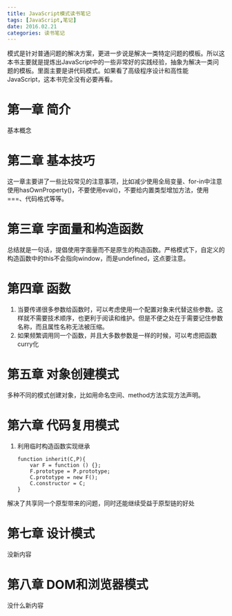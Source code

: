 ```yaml
---
title: JavaScript模式读书笔记
tags: [JavaScript,笔记]
date: 2016.02.21
categories: 读书笔记
---
```

模式是针对普通问题的解决方案，更进一步说是解决一类特定问题的模板。所以这本书主要就是提炼出JavaScript中的一些非常好的实践经验，抽象为解决一类问题的模板。里面主要是讲代码模式。如果看了高级程序设计和高性能JavaScript，这本书完全没有必要再看。
<!--more-->
# 第一章 简介
基本概念
# 第二章 基本技巧
这一章主要讲了一些比较常见的注意事项，比如减少使用全局变量、for-in中注意使用hasOwnProperty()，不要使用eval()，不要给内置类型增加方法，使用===、代码格式等等。
# 第三章 字面量和构造函数
总结就是一句话，提倡使用字面量而不是原生的构造函数。严格模式下，自定义的构造函数中的this不会指向window，而是undefined，这点要注意。
# 第四章 函数
1. 当要传递很多参数给函数时，可以考虑使用一个配置对象来代替这些参数。这样就不需要技术顺序，也更利于阅读和维护。但是不便之处在于需要记住参数名称，而且属性名称无法被压缩。
2. 如果频繁调用同一个函数，并且大多数参数是一样的时候，可以考虑把函数curry化

# 第五章 对象创建模式
多种不同的模式创建对象，比如用命名空间、method方法实现方法声明。

# 第六章 代码复用模式
1. 利用临时构造函数实现继承
    ```
    function inherit(C,P){
        var F = function () {};
        F.prototype = P.prototype;
        C.prototype = new F();
        C.constructor = C;
    }
    ```
  解决了共享同一个原型带来的问题，同时还能继续受益于原型链的好处

# 第七章 设计模式
没新内容
# 第八章 DOM和浏览器模式
没什么新内容

